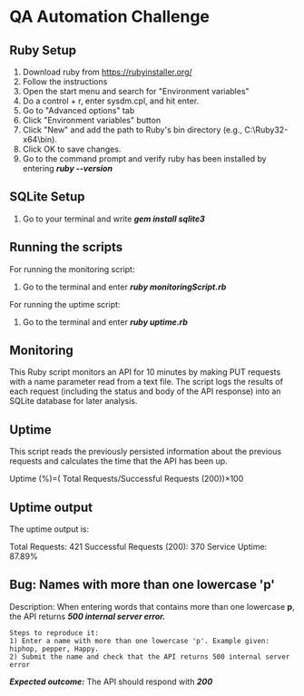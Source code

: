 # QA Automation Challenge

## Ruby Setup

1) Download ruby from https://rubyinstaller.org/
2) Follow the instructions
3) Open the start menu and search for "Environment variables"
4) Do a control + r, enter sysdm.cpl, and hit enter.
5) Go to "Advanced options" tab
6) Click "Environment variables" button
7) Click "New" and add the path to Ruby's bin directory (e.g., C:\Ruby32-x64\bin).
8) Click OK to save changes.
9) Go to the command prompt and verify ruby has been installed by entering ***ruby --version***

## SQLite Setup

1) Go to your terminal and write ***gem install sqlite3***

## Running the scripts

For running the monitoring script:
1) Go to the terminal and enter ***ruby monitoringScript.rb***

For running the uptime script:
1) Go to the terminal and enter ***ruby uptime.rb***
   
## Monitoring

This Ruby script monitors an API for 10 minutes by making PUT requests with a name parameter read from a text file.
The script logs the results of each request (including the status and body of the API response) into an SQLite database for later analysis.

## Uptime

This script reads the previously persisted information about the previous requests and calculates the time that the API has been up.

Uptime (%)=( Total Requests/Successful Requests (200))×100

## Uptime output

The uptime output is: 

Total Requests: 421
Successful Requests (200): 370
Service Uptime: 87.89%

## Bug: Names with more than one lowercase 'p'
Description: When entering words that contains more than one lowercase **p**, the API returns ***500 internal server error.***

    Steps to reproduce it:
    1) Enter a name with more than one lowercase 'p'. Example given: hiphop, pepper, Happy.
    2) Submit the name and check that the API returns 500 internal server error

***Expected outcome:*** The API should respond with ***200***
    



